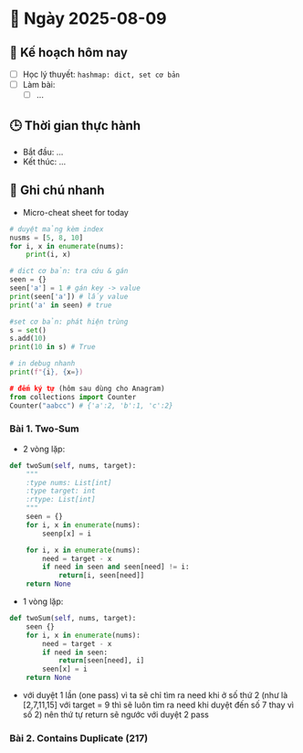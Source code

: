 # 📅 Ngày 2025-08-09

## 🎯 Kế hoạch hôm nay
- [ ] Học lý thuyết: `hashmap: dict, set cơ bản`
- [ ] Làm bài:
  - [ ] ...

## 🕒 Thời gian thực hành
- Bắt đầu: ...
- Kết thúc: ...

## 🧠 Ghi chú nhanh
- Micro-cheat sheet for today 
```python 
# duyệt mảng kèm index
nusms = [5, 8, 10]
for i, x in enumerate(nums):
	print(i, x)

# dict cơ bản: tra cứu & gán 
seen = {}
seen['a'] = 1 # gán key -> value
print(seen['a']) # lấy value
print('a' in seen) # true

#set cơ bản: phát hiện trùng
s = set()
s.add(10)
print(10 in s) # True

# in debug nhanh
print(f"{i}, {x=})

# đếm ký tự (hôm sau dùng cho Anagram)
from collections import Counter
Counter("aabcc") # {'a':2, 'b':1, 'c':2}
```

### Bài 1. Two-Sum
- 2 vòng lặp: 
```python
def twoSum(self, nums, target):
	"""
	:type nums: List[int]
	:type target: int
	:rtype: List[int]
	"""
	seen = {}
	for i, x in enumerate(nums):
		seenp[x] = i

	for i, x in enumerate(nums):
		need = target - x 
		if need in seen and seen[need] != i:
			return[i, seen[need]]
	return None
```

- 1 vòng lặp: 
```python
def twoSum(self, nums, target):
	seen {}
	for i, x in enumerate(nums):
		need = target - x 
		if need in seen: 
			return[seen[need], i]
		seen[x] = i
	return None
```

-  với duyệt 1 lần (one pass) vì ta sẽ chỉ tìm ra need khi ở số thứ 2 (như là [2,7,11,15] với target = 9 thì sẽ luôn tìm ra need khi duyệt đến số 7 thay vì số 2) nên thứ tự return sẽ ngước với duyệt 2 pass
### Bài 2. Contains Duplicate (217)